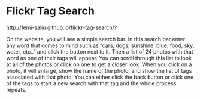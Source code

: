 # Flickr Tag Search
http://femi-saliu.github.io/flickr-tag-search/?

On the website, you will see a simple search bar. In this search bar enter any word that comes to mind such as “cars, dogs, sunshine, blue, food, sky, water, etc..” and click the button next to it. Then a list of 24 photos with that word as one of their tags will appear. You can scroll through this list to look at all of the photos or click on one to get a closer look. When you click on a photo, it will enlarge, show the name of the photo, and show the list of tags associated with that photo. You can either click the back button or click one of the tags to start a new search with that tag and the whole process repeats.